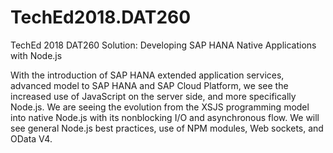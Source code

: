 # TechEd2018.DAT260
TechEd 2018 DAT260 Solution: Developing SAP HANA Native Applications with Node.js

With the introduction of SAP HANA extended application services, advanced model to SAP HANA and SAP Cloud Platform, we see the increased use of JavaScript on the server side, and more specifically Node.js. We are seeing the evolution from the XSJS programming model into native Node.js with its nonblocking I/O and asynchronous flow. We will see general Node.js best practices, use of NPM modules, Web sockets, and OData V4.
